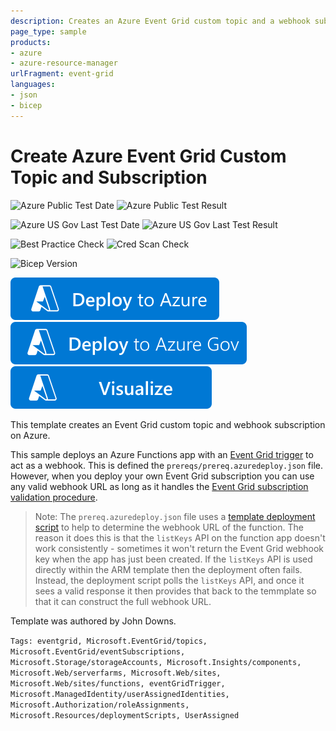 ```yaml
---
description: Creates an Azure Event Grid custom topic and a webhook subscription. Template originally authored by John Downs.
page_type: sample
products:
- azure
- azure-resource-manager
urlFragment: event-grid
languages:
- json
- bicep
---
```

# Create Azure Event Grid Custom Topic and Subscription

![Azure Public Test Date](https://azurequickstartsservice.blob.core.windows.net/badges/quickstarts/microsoft.eventgrid/event-grid/PublicLastTestDate.svg)
![Azure Public Test Result](https://azurequickstartsservice.blob.core.windows.net/badges/quickstarts/microsoft.eventgrid/event-grid/PublicDeployment.svg)

![Azure US Gov Last Test Date](https://azurequickstartsservice.blob.core.windows.net/badges/quickstarts/microsoft.eventgrid/event-grid/FairfaxLastTestDate.svg)
![Azure US Gov Last Test Result](https://azurequickstartsservice.blob.core.windows.net/badges/quickstarts/microsoft.eventgrid/event-grid/FairfaxDeployment.svg)

![Best Practice Check](https://azurequickstartsservice.blob.core.windows.net/badges/quickstarts/microsoft.eventgrid/event-grid/BestPracticeResult.svg)
![Cred Scan Check](https://azurequickstartsservice.blob.core.windows.net/badges/quickstarts/microsoft.eventgrid/event-grid/CredScanResult.svg)

![Bicep Version](https://azurequickstartsservice.blob.core.windows.net/badges/quickstarts/microsoft.eventgrid/event-grid/BicepVersion.svg)

[![Deploy To Azure](https://raw.githubusercontent.com/Azure/azure-quickstart-templates/master/1-CONTRIBUTION-GUIDE/images/deploytoazure.svg?sanitize=true)](https://portal.azure.com/#create/Microsoft.Template/uri/https%3A%2F%2Fraw.githubusercontent.com%2FAzure%2Fazure-quickstart-templates%2Fmaster%2Fquickstarts%2Fmicrosoft.eventgrid%2Fevent-grid%2Fazuredeploy.json)
[![Deploy To Azure US Gov](https://raw.githubusercontent.com/Azure/azure-quickstart-templates/master/1-CONTRIBUTION-GUIDE/images/deploytoazuregov.svg?sanitize=true)](https://portal.azure.us/#create/Microsoft.Template/uri/https%3A%2F%2Fraw.githubusercontent.com%2FAzure%2Fazure-quickstart-templates%2Fmaster%2Fquickstarts%2Fmicrosoft.eventgrid%2Fevent-grid%2Fazuredeploy.json)
[![Visualize](https://raw.githubusercontent.com/Azure/azure-quickstart-templates/master/1-CONTRIBUTION-GUIDE/images/visualizebutton.svg?sanitize=true)](http://armviz.io/#/?load=https%3A%2F%2Fraw.githubusercontent.com%2FAzure%2Fazure-quickstart-templates%2Fmaster%2Fquickstarts%2Fmicrosoft.eventgrid%2Fevent-grid%2Fazuredeploy.json)

This template creates an Event Grid custom topic and webhook subscription on Azure.

This sample deploys an Azure Functions app with an [Event Grid trigger](https://learn.microsoft.com/azure/azure-functions/functions-bindings-event-grid-trigger) to act as a webhook. This is defined the `prereqs/prereq.azuredeploy.json` file. However, when you deploy your own Event Grid subscription you can use any valid webhook URL as long as it handles the [Event Grid subscription validation procedure](https://learn.microsoft.com/azure/event-grid/webhook-event-delivery).

> Note: The `prereq.azuredeploy.json` file uses a [template deployment script](https://learn.microsoft.com/azure/azure-resource-manager/templates/deployment-script-template) to help to determine the webhook URL of the function. The reason it does this is that the `listKeys` API on the function app doesn't work consistently - sometimes it won't return the Event Grid webhook key when the app has just been created. If the `listKeys` API is used directly within the ARM template then the deployment often fails. Instead, the deployment script polls the `listKeys` API, and once it sees a valid response it then provides that back to the temmplate so that it can construct the full webhook URL.

Template was authored by John Downs.

`Tags: eventgrid, Microsoft.EventGrid/topics, Microsoft.EventGrid/eventSubscriptions, Microsoft.Storage/storageAccounts, Microsoft.Insights/components, Microsoft.Web/serverfarms, Microsoft.Web/sites, Microsoft.Web/sites/functions, eventGridTrigger, Microsoft.ManagedIdentity/userAssignedIdentities, Microsoft.Authorization/roleAssignments, Microsoft.Resources/deploymentScripts, UserAssigned`
